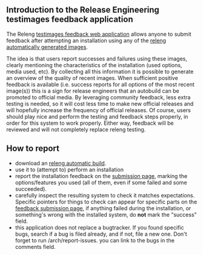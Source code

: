 ## Introduction to the Release Engineering testimages feedback application

The Releng [testimages feedback web application](https://www.archlinux.org/releng/feedback/) allows anyone to submit feedback after attempting an installation using any of the [releng automatically generated images](https://releng.archlinux.org/isos/).

The idea is that users report successes and failures using these images, clearly mentioning the characteristics of the installation (used options, media used, etc). By collecting all this information it is possible to generate an overview of the quality of recent images. When sufficient positive feedback is available (i.e. success reports for all options of the most recent image(s)) this is a sign for release engineers that an autobuild can be promoted to official media. By leveraging community feedback, less extra testing is needed, so it will cost less time to make new official releases and will hopefully increase the frequency of official releases. Of course, users should play nice and perform the testing and feedback steps properly, in order for this system to work properly. Either way, feedback will be reviewed and will not completely replace releng testing.

## How to report

*   download an [releng automatic build](https://releng.archlinux.org/isos/).
*   use it to (attempt to) perform an installation
*   report the installation feedback on the [submission page](https://www.archlinux.org/releng/feedback/submit/), marking the options/features you used (all of them, even if some failed and some succeeded).
*   carefully inspect the resulting system to check it matches expectations. Specific pointers for things to check can appear for specific parts on the [feedback submission page](https://www.archlinux.org/releng/feedback/submit/), if anything failed during the installation, or something's wrong with the installed system, do **not** mark the "success" field.
*   this application does not replace a bugtracker. If you found specific bugs, search if a bug is filed already, and if not, file a new one. Don't forget to run /arch/report-issues. you can link to the bugs in the comments field.